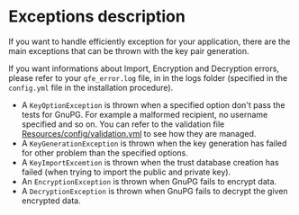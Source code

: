 # Exceptions description
If you want to handle efficiently exception for your application, there are the main exceptions that can be thrown 
with the key pair generation.

If you want informations about Import, Encryption and Decryption errors, please refer to your `qfe_error.log` file, in
in the logs folder (specified in the `config.yml` file in the installation procedure).

  * A `KeyOptionException` is thrown when a specified option don't pass the tests for GnuPG. For example a malformed 
  recipient, no username specified and so on. You can refer to the validation file 
  [Resources/config/validation.yml](https://github.com/Querdos/QFileEncryptionBundle/blob/master/Resources/config/validation.yml) 
  to see how they are managed.
  * A `KeyGenerationException` is thrown when the key generation has failed for other problem than the specified options.
  * A `KeyImportExcemtion` is thrown when the trust database creation has failed (when trying to import the public and private
  key).
  * An `EncryptionException` is thrown when GnuPG fails to encrypt data. 
  * A `DecryptionException` is thrown when GnuPG fails to decrypt the given encrypted data.
